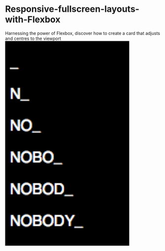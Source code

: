 # Responsive-fullscreen-layouts-with-Flexbox
Harnessing the power of Flexbox, discover how to create a card that adjusts and centres to the viewport
<img src="https://github.com/rveruna/animated-line-by-line-text-effects/blob/master/ScreenShot.png" width="80%"></img> 
